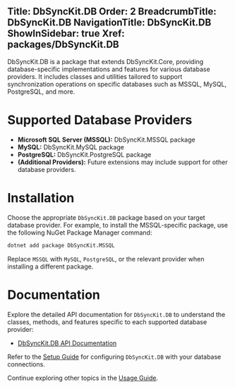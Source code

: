 ﻿﻿Title: DbSyncKit.DB
Order: 2
BreadcrumbTitle: DbSyncKit.DB
NavigationTitle: DbSyncKit.DB
ShowInSidebar: true
Xref: packages/DbSyncKit.DB
---

DbSyncKit.DB is a package that extends DbSyncKit.Core, providing database-specific implementations and features for various database providers. It includes classes and utilities tailored to support synchronization operations on specific databases such as MSSQL, MySQL, PostgreSQL, and more.

# Supported Database Providers

- **Microsoft SQL Server (MSSQL):** DbSyncKit.MSSQL package
- **MySQL:** DbSyncKit.MySQL package
- **PostgreSQL:** DbSyncKit.PostgreSQL package
- **(Additional Providers):** Future extensions may include support for other database providers.

# Installation

Choose the appropriate `DbSyncKit.DB` package based on your target database provider. For example, to install the MSSQL-specific package, use the following NuGet Package Manager command:

```bash
dotnet add package DbSyncKit.MSSQL
```

Replace `MSSQL` with `MySQL`, `PostgreSQL`, or the relevant provider when installing a different package.

# Documentation

Explore the detailed API documentation for `DbSyncKit.DB` to understand the classes, methods, and features specific to each supported database provider:

- [DbSyncKit.DB API Documentation](xref:api-DbSyncKit.DB)

Refer to the [Setup Guide](xref:configuration) for configuring `DbSyncKit.DB` with your database connections.

Continue exploring other topics in the [Usage Guide](xref:usage).
